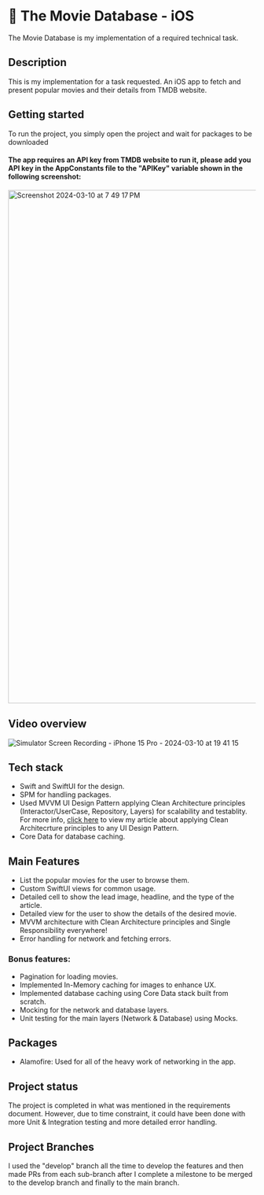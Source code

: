# 🍏 The Movie Database - iOS
The Movie Database is my implementation of a required technical task.

## Description
This is my implementation for a task requested. An iOS app to fetch and present popular movies and their details from TMDB website.

## Getting started
To run the project, you simply open the project and wait for packages to be downloaded
#### The app requires an API key from TMDB website to run it, please add you API key in the AppConstants file to the "APIKey" variable shown in the following screenshot:
<img width="1044" alt="Screenshot 2024-03-10 at 7 49 17 PM" src="https://github.com/iNoor72/TMDB-SwiftUI/assets/52334140/3375c812-6126-4d6b-bb55-a3664f2bde6c">


## Video overview
![Simulator Screen Recording - iPhone 15 Pro - 2024-03-10 at 19 41 15](https://github.com/iNoor72/TMDB-SwiftUI/assets/52334140/b55820a5-c36a-4666-b675-3c82f7ea75c9)

## Tech stack
- Swift and SwiftUI for the design.
- SPM for handling packages.
- Used MVVM UI Design Pattern applying Clean Architecture principles (Interactor/UserCase, Repository, Layers) for scalability and testablity. For more info, <a href="https://www.google.com](https://inoor.hashnode.dev/clean-mvp-with-swift">click here</a> to view my article about applying Clean Architecrture principles to any UI Design Pattern.
- Core Data for database caching.

## Main Features
- List the popular movies for the user to browse them.
- Custom SwiftUI views for common usage.
- Detailed cell to show the lead image, headline, and the type of the article.
- Detailed view for the user to show the details of the desired movie.
- MVVM architecture with Clean Architecture principles and Single Responsibility everywhere!
- Error handling for network and fetching errors.

### Bonus features:
- Pagination for loading movies.
- Implemented In-Memory caching for images to enhance UX.
- Implemented database caching using Core Data stack built from scratch.
- Mocking for the network and database layers.
- Unit testing for the main layers (Network & Database) using Mocks.

## Packages
- Alamofire: Used for all of the heavy work of networking in the app.

## Project status
The project is completed in what was mentioned in the requirements document. 
However, due to time constraint, it could have been done with more Unit & Integration testing and more detailed error handling.

## Project Branches
I used the "develop" branch all the time to develop the features and then made PRs from each sub-branch after I complete a milestone to be merged to the develop branch and finally to the main branch.
